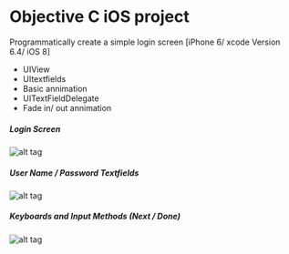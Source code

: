 # Objective C iOS project
 
Programmatically create a simple login screen  [iPhone 6/ xcode Version 6.4/ iOS 8] 
 
 * UIView
 * UItextfields 
 * Basic annimation
 * UITextFieldDelegate
 * Fade in/ out annimation
 
 
##### Login Screen
![alt tag](https://cloud.githubusercontent.com/assets/5943800/9666518/6ff1a1ca-522b-11e5-955e-965231ea93c8.png)

##### User Name / Password Textfields
![alt tag](https://cloud.githubusercontent.com/assets/5943800/9666825/47bf7cc0-522d-11e5-9b69-bd63a537e27a.png)

##### Keyboards and Input Methods (Next / Done)
![alt tag](https://cloud.githubusercontent.com/assets/5943800/9666831/4d8b2b68-522d-11e5-9d7c-48a27d0b8033.png)

